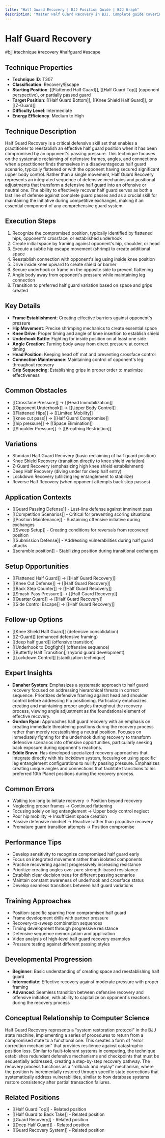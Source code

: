 ```yaml
---
title: "Half Guard Recovery | BJJ Position Guide | BJJ Graph"
description: "Master Half Guard Recovery in BJJ. Complete guide covering setup, control, escapes, and transitions."
---
```




<!-- Schema Markup for SEO -->
<script type="application/ld+json">
{
  "@context": "https://schema.org",
  "@type": "FAQPage",
  "mainEntity": [
    {
      "@type": "Question",
      "name": "What happens if you make this mistake: Waiting too long to initiate recovery?",
      "acceptedAnswer": {
        "@type": "Answer",
        "text": "This leads to: Position beyond recovery"
      }
    },
    {
      "@type": "Question",
      "name": "What happens if you make this mistake: Neglecting proper frames?",
      "acceptedAnswer": {
        "@type": "Answer",
        "text": "This leads to: Continued flattening"
      }
    },
    {
      "@type": "Question",
      "name": "What happens if you make this mistake: Focusing solely on leg entanglement?",
      "acceptedAnswer": {
        "@type": "Answer",
        "text": "This leads to: Upper body control neglect"
      }
    },
    {
      "@type": "Question",
      "name": "What happens if you make this mistake: Poor hip mobility?",
      "acceptedAnswer": {
        "@type": "Answer",
        "text": "This leads to: Insufficient space creation"
      }
    },
    {
      "@type": "Question",
      "name": "What happens if you make this mistake: Passive defensive mindset?",
      "acceptedAnswer": {
        "@type": "Answer",
        "text": "This leads to: Reactive rather than proactive recovery"
      }
    }
  ]
}
</script>


<!-- Schema Markup for SEO -->
<script type="application/ld+json">
{
  "@context": "https://schema.org",
  "@type": "WebPage",
  "name": "Half Guard Recovery",
  "description": "Master Half Guard Recovery in BJJ. Complete guide covering setup, control, escapes, and transitions.",
  "url": "https://bjjgraph.com/positions/half-guard-recovery",
  "isPartOf": {
    "@type": "WebSite",
    "name": "BJJ Graph",
    "url": "https://bjjgraph.com"
  }
}
</script>


<script type="application/ld+json">
{
  "@context": "https://schema.org",
  "@type": "BreadcrumbList",
  "itemListElement": [
    {
      "@type": "ListItem",
      "position": 1,
      "name": "Home",
      "item": "https://bjjgraph.com/"
    },
    {
      "@type": "ListItem",
      "position": 2,
      "name": "Positions",
      "item": "https://bjjgraph.com/positions/"
    },
    {
      "@type": "ListItem",
      "position": 3,
      "name": "Half Guard Recovery",
      "item": "https://bjjgraph.com/positions/half-guard-recovery"
    }
  ]
}
</script>


# Half Guard Recovery
#bjj #technique #recovery #halfguard #escape

## Technique Properties
- **Technique ID**: T307
- **Classification**: Recovery/Escape
- **Starting Position**: [[Flattened Half Guard]], [[Half Guard Top]] (opponent perspective), or partially passed guard
- **Target Position**: [[Half Guard Bottom]], [[Knee Shield Half Guard]], or [[Z-Guard]]
- **Difficulty Level**: Intermediate
- **Energy Efficiency**: Medium to High

## Technique Description
Half Guard Recovery is a critical defensive skill set that enables a practitioner to reestablish an effective half guard position when it has been compromised by an opponent's passing pressure. This technique focuses on the systematic reclaiming of defensive frames, angles, and connections when a practitioner finds themselves in a disadvantageous half guard scenario, typically flattened or with the opponent having secured significant upper body control. Rather than a single movement, Half Guard Recovery represents an integrated sequence of defensive mechanics and positional adjustments that transform a defensive half guard into an offensive or neutral one. The ability to effectively recover half guard serves as both a last line of defense against complete guard passes and as a crucial skill for maintaining the initiative during competitive exchanges, making it an essential component of any comprehensive guard system.

## Execution Steps
1. Recognize the compromised position, typically identified by flattened hips, opponent's crossface, or established underhook
2. Create initial space by framing against opponent's hip, shoulder, or head
3. Execute a subtle hip escape movement (shrimp) to create additional space
4. Reestablish connection with opponent's leg using inside knee position
5. Drive inside knee upward to create shield or barrier
6. Secure underhook or frame on the opposite side to prevent flattening
7. Angle body away from opponent's pressure while maintaining leg connection
8. Transition to preferred half guard variation based on space and grips created

## Key Details
- **Frame Establishment**: Creating effective barriers against opponent's pressure
- **Hip Movement**: Precise shrimping mechanics to create essential space
- **Knee Drive**: Proper timing and angle of knee insertion to establish shield
- **Underhook Battle**: Fighting for inside position on at least one side
- **Angle Creation**: Turning body away from direct pressure at correct timing
- **Head Position**: Keeping head off mat and preventing crossface control
- **Connection Maintenance**: Maintaining control of opponent's leg throughout recovery
- **Grip Sequencing**: Establishing grips in proper order to maximize effectiveness

## Common Obstacles
- [[Crossface Pressure]] → [[Head Immobilization]]
- [[Opponent Underhook]] → [[Upper Body Control]]
- [[Flattened Hips]] → [[Limited Mobility]]
- [[knee cut pass]] → [[Half Guard Compromise]]
- [[hip pressure]] → [[Space Elimination]]
- [[Shoulder Pressure]] → [[Breathing Restriction]]

## Variations
- Standard Half Guard Recovery (basic reclaiming of half guard position)
- Knee Shield Recovery (transition directly to knee shield variation)
- Z-Guard Recovery (emphasizing high knee shield establishment)
- Deep Half Recovery (diving under for deep half entry)
- Lockdown Recovery (utilizing leg entanglement to stabilize)
- Reverse Half Recovery (when opponent attempts back step passes)

## Application Contexts
- [[Guard Passing Defense]] - Last-line defense against imminent pass
- [[Competition Scenarios]] - Critical for preventing scoring situations
- [[Position Maintenance]] - Sustaining offensive initiative during exchanges
- [[Sweep Setup]] - Creating conditions for reversals from recovered position
- [[Submission Defense]] - Addressing vulnerabilities during half guard attacks
- [[scramble position]] - Stabilizing position during transitional exchanges

## Setup Opportunities
- [[Flattened Half Guard]] → [[Half Guard Recovery]]
- [[Knee Cut Defense]] → [[Half Guard Recovery]]
- [[Back Step Counter]] → [[Half Guard Recovery]]
- [[Smash Pass Pressure]] → [[Half Guard Recovery]]
- [[Quarter Guard]] → [[Half Guard Recovery]]
- [[Side Control Escape]] → [[Half Guard Recovery]]

## Follow-up Options
- [[Knee Shield Half Guard]] (defensive consolidation)
- [[Z-Guard]] (enhanced defensive framing)
- [[deep half guard]] (offensive transition)
- [[Underhook to Dogfight]] (offensive sequence)
- [[Butterfly Half Transition]] (hybrid guard development)
- [[Lockdown Control]] (stabilization technique)

## Expert Insights
- **Danaher System**: Emphasizes a systematic approach to half guard recovery focused on addressing hierarchical threats in correct sequence. Prioritizes defensive framing against head and shoulder control before addressing hip positioning. Particularly emphasizes creating and maintaining proper angles throughout the recovery process, viewing angle adjustment as the foundational element of effective recovery.
- **Gordon Ryan**: Approaches half guard recovery with an emphasis on creating immediate threatening positions during the recovery process rather than merely reestablishing a neutral position. Focuses on immediately fighting for the underhook during recovery to transform defensive scenarios into offensive opportunities, particularly seeking back exposure during opponent's reactions.
- **Eddie Bravo**: Has developed specialized recovery approaches that integrate directly with his lockdown system, focusing on using specific leg entanglement configurations to nullify passing pressure. Emphasizes creating unique angles and connections that facilitate transitions to his preferred 10th Planet positions during the recovery process.

## Common Errors
- Waiting too long to initiate recovery → Position beyond recovery
- Neglecting proper frames → Continued flattening
- Focusing solely on leg entanglement → Upper body control neglect
- Poor hip mobility → Insufficient space creation
- Passive defensive mindset → Reactive rather than proactive recovery
- Premature guard transition attempts → Position compromise

## Performance Tips
- Develop sensitivity to recognize compromised half guard early
- Focus on integrated movement rather than isolated components
- Practice recovering against progressively increasing resistance
- Prioritize creating angles over pure strength-based resistance
- Establish clear decision trees for different passing scenarios
- Maintain constant awareness of underhook and crossface status
- Develop seamless transitions between half guard variations

## Training Approaches
- Position-specific sparring from compromised half guard
- Frame development drills with partner pressure
- Recovery-to-sweep combination sequences
- Timing development through progressive resistance
- Defensive sequence memorization and application
- Video analysis of high-level half guard recovery examples
- Pressure testing against different passing styles

## Developmental Progression
- **Beginner**: Basic understanding of creating space and reestablishing half guard
- **Intermediate**: Effective recovery against moderate pressure with proper framing
- **Advanced**: Seamless transition between defensive recovery and offensive initiation, with ability to capitalize on opponent's reactions during the recovery process

## Conceptual Relationship to Computer Science
Half Guard Recovery represents a "system restoration protocol" in the BJJ state machine, implementing a series of procedures to return from a compromised state to a functional one. This creates a form of "error correction mechanism" that provides resilience against catastrophic position loss. Similar to fault-tolerant systems in computing, the technique establishes redundant defensive mechanisms and checkpoints that must be sequentially addressed, creating a step-by-step recovery pathway. The recovery process functions as a "rollback and replay" mechanism, where the position is incrementally restored through specific state corrections that systematically address vulnerabilities, similar to how database systems restore consistency after partial transaction failures.

## Related Positions

- [[Half Guard Top]] - Related position
- [[Half Guard to Back Take]] - Related position
- [[Guard Recovery]] - Related position
- [[Deep Half Guard]] - Related position
- [[Guard Recovery System]] - Related position


